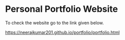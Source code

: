 # Personal Portfolio Website #
To check the website go to the link given below.

https://neerajkumar201.github.io/portfolio/portfolio.html
